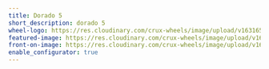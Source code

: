 ```yaml
---
title: Dorado 5
short_description: dorado 5
wheel-logo: https://res.cloudinary.com/crux-wheels/image/upload/v1631653004/Wheel%20Logos/DORADO5_uzhjwq.svg
featured-image: https://res.cloudinary.com/crux-wheels/image/upload/v1628192845/PNG%20standard%20wheel%20renders/dorado_5_angle_iqw3qk.png
front-on-image: https://res.cloudinary.com/crux-wheels/image/upload/v1628192846/PNG%20standard%20wheel%20renders/dorado_5_ulngto.png
enable_configurator: true
---
```

